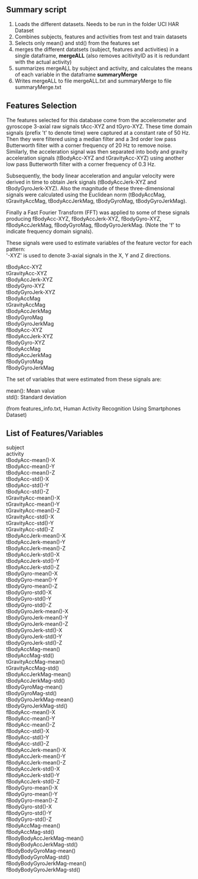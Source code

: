 
## Summary script

1. Loads the different datasets. Needs to be run in the folder UCI HAR Dataset
2. Combines subjects, features and activities from test and train datasets
3. Selects only mean() and std() from the features set
4. merges the different datatsets (subject, features and activities) in a single dataframe, **mergeALL** (also removes acitivityID as it is redundant with the actual activity)
5. summarizes mergeALL by subject and activity, and calculates the means of each variable in the dataframe **summaryMerge**
6. Writes mergeALL to file mergeALL.txt and summaryMerge to file summaryMerge.txt

## Features Selection

The features selected for this database come from the accelerometer and gyroscope 3-axial raw signals tAcc-XYZ and tGyro-XYZ. These time domain signals (prefix 't' to denote time) were captured at a constant rate of 50 Hz. Then they were filtered using a median filter and a 3rd order low pass Butterworth filter with a corner frequency of 20 Hz to remove noise. Similarly, the acceleration signal was then separated into body and gravity acceleration signals (tBodyAcc-XYZ and tGravityAcc-XYZ) using another low pass Butterworth filter with a corner frequency of 0.3 Hz. 

Subsequently, the body linear acceleration and angular velocity were derived in time to obtain Jerk signals (tBodyAccJerk-XYZ and tBodyGyroJerk-XYZ). Also the magnitude of these three-dimensional signals were calculated using the Euclidean norm (tBodyAccMag, tGravityAccMag, tBodyAccJerkMag, tBodyGyroMag, tBodyGyroJerkMag). 

Finally a Fast Fourier Transform (FFT) was applied to some of these signals producing fBodyAcc-XYZ, fBodyAccJerk-XYZ, fBodyGyro-XYZ, fBodyAccJerkMag, fBodyGyroMag, fBodyGyroJerkMag. (Note the 'f' to indicate frequency domain signals). 

These signals were used to estimate variables of the feature vector for each pattern:  
'-XYZ' is used to denote 3-axial signals in the X, Y and Z directions.

tBodyAcc-XYZ  
tGravityAcc-XYZ  
tBodyAccJerk-XYZ  
tBodyGyro-XYZ  
tBodyGyroJerk-XYZ  
tBodyAccMag  
tGravityAccMag  
tBodyAccJerkMag  
tBodyGyroMag  
tBodyGyroJerkMag  
fBodyAcc-XYZ  
fBodyAccJerk-XYZ  
fBodyGyro-XYZ  
fBodyAccMag  
fBodyAccJerkMag  
fBodyGyroMag  
fBodyGyroJerkMag  

The set of variables that were estimated from these signals are: 

mean(): Mean value  
std(): Standard deviation

(from features_info.txt, Human Activity Recognition Using Smartphones Dataset)

## List of Features/Variables

subject  
activity  
tBodyAcc-mean()-X  
tBodyAcc-mean()-Y  
tBodyAcc-mean()-Z  
tBodyAcc-std()-X  
tBodyAcc-std()-Y  
tBodyAcc-std()-Z  
tGravityAcc-mean()-X  
tGravityAcc-mean()-Y  
tGravityAcc-mean()-Z  
tGravityAcc-std()-X  
tGravityAcc-std()-Y  
tGravityAcc-std()-Z  
tBodyAccJerk-mean()-X  
tBodyAccJerk-mean()-Y  
tBodyAccJerk-mean()-Z  
tBodyAccJerk-std()-X  
tBodyAccJerk-std()-Y  
tBodyAccJerk-std()-Z  
tBodyGyro-mean()-X  
tBodyGyro-mean()-Y  
tBodyGyro-mean()-Z  
tBodyGyro-std()-X  
tBodyGyro-std()-Y  
tBodyGyro-std()-Z  
tBodyGyroJerk-mean()-X  
tBodyGyroJerk-mean()-Y  
tBodyGyroJerk-mean()-Z  
tBodyGyroJerk-std()-X  
tBodyGyroJerk-std()-Y  
tBodyGyroJerk-std()-Z  
tBodyAccMag-mean()  
tBodyAccMag-std()  
tGravityAccMag-mean()  
tGravityAccMag-std()  
tBodyAccJerkMag-mean()  
tBodyAccJerkMag-std()  
tBodyGyroMag-mean()  
tBodyGyroMag-std()  
tBodyGyroJerkMag-mean()  
tBodyGyroJerkMag-std()  
fBodyAcc-mean()-X  
fBodyAcc-mean()-Y  
fBodyAcc-mean()-Z  
fBodyAcc-std()-X  
fBodyAcc-std()-Y  
fBodyAcc-std()-Z  
fBodyAccJerk-mean()-X  
fBodyAccJerk-mean()-Y  
fBodyAccJerk-mean()-Z  
fBodyAccJerk-std()-X  
fBodyAccJerk-std()-Y  
fBodyAccJerk-std()-Z  
fBodyGyro-mean()-X  
fBodyGyro-mean()-Y  
fBodyGyro-mean()-Z  
fBodyGyro-std()-X  
fBodyGyro-std()-Y  
fBodyGyro-std()-Z  
fBodyAccMag-mean()  
fBodyAccMag-std()  
fBodyBodyAccJerkMag-mean()  
fBodyBodyAccJerkMag-std()  
fBodyBodyGyroMag-mean()  
fBodyBodyGyroMag-std()  
fBodyBodyGyroJerkMag-mean()  
fBodyBodyGyroJerkMag-std()  


